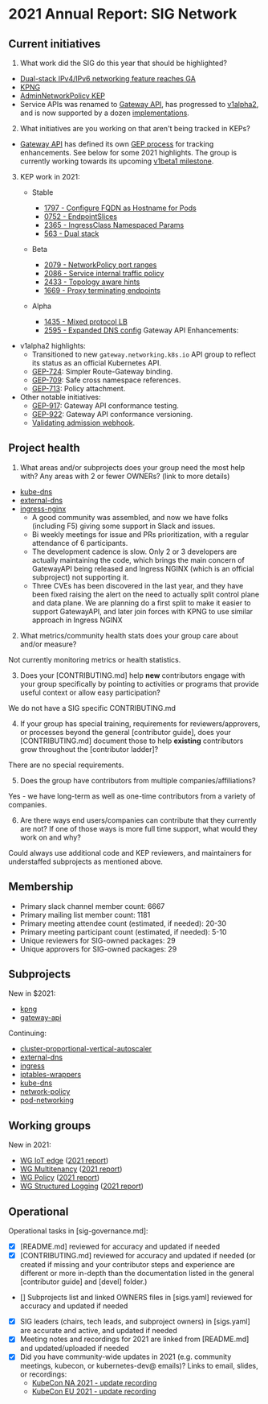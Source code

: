 # 2021 Annual Report: SIG Network

## Current initiatives

1. What work did the SIG do this year that should be highlighted?

- [Dual-stack IPv4/IPv6 networking feature reaches GA](https://kubernetes.io/blog/2021/12/08/dual-stack-networking-ga/) 
- [KPNG](https://github.com/kubernetes-sigs/kpng)
- [AdminNetworkPolicy KEP](https://github.com/kubernetes/enhancements/tree/master/keps/sig-network/2091-admin-network-policy)
- Service APIs was renamed to [Gateway API](https://gateway-api.sigs.k8s.io/), has progressed to [v1alpha2](https://gateway-api.sigs.k8s.io/blog/2021/introducing-v1alpha2/), and is now supported by a dozen [implementations](https://gateway-api.sigs.k8s.io/implementations).

2. What initiatives are you working on that aren't being tracked in KEPs?

- [Gateway API](https://gateway-api.sigs.k8s.io/) has defined its own [GEP process](https://gateway-api.sigs.k8s.io/contributing/gep/) for tracking enhancements. See below for some 2021 highlights. The group is currently working towards its upcoming [v1beta1 milestone](https://github.com/kubernetes-sigs/gateway-api/issues?q=is%3Aopen+is%3Aissue+milestone%3Av1beta1).

3. KEP work in 2021:

   - Stable

     - [1797 - Configure FQDN as Hostname for Pods](https://github.com/kubernetes/enhancements/tree/master/keps/sig-node/1797-configure-fqdn-as-hostname-for-pods)
     - [0752 - EndpointSlices](https://github.com/kubernetes/enhancements/tree/master/keps/sig-network/0752-endpointslices)
     - [2365 - IngressClass Namespaced Params](https://github.com/kubernetes/enhancements/tree/master/keps/sig-network/2365-ingressclass-namespaced-params)
     - [563 - Dual stack](https://github.com/kubernetes/enhancements/tree/master/keps/sig-network/563-dual-stack)

   - Beta

     - [2079 - NetworkPolicy port ranges](https://github.com/kubernetes/enhancements/tree/master/keps/sig-network/2079-network-policy-port-range) 
     - [2086 - Service internal traffic policy](https://github.com/kubernetes/enhancements/tree/master/keps/sig-network/2086-service-internal-traffic-policy) 
     - [2433 - Topology aware hints](https://github.com/kubernetes/enhancements/tree/master/keps/sig-network/2433-topology-aware-hints) 
     - [1669 - Proxy terminating endpoints](https://github.com/kubernetes/enhancements/tree/master/keps/sig-network/1669-proxy-terminating-endpoints) 

   - Alpha

     - [1435 - Mixed protocol LB](https://github.com/kubernetes/enhancements/tree/master/keps/sig-network/1435-mixed-protocol-lb)
     - [2595 - Expanded DNS config](https://github.com/kubernetes/enhancements/tree/master/keps/sig-network/2595-expanded-dns-config)
Gateway API Enhancements:

* v1alpha2 highlights:
    * Transitioned to new `gateway.networking.k8s.io` API group to reflect its status as an official Kubernetes API.
    * [GEP-724](https://gateway-api.sigs.k8s.io/geps/gep-724/): Simpler Route-Gateway binding.
    * [GEP-709](https://gateway-api.sigs.k8s.io/geps/gep-709/): Safe cross namespace references.
    * [GEP-713](https://gateway-api.sigs.k8s.io/geps/gep-713/): Policy attachment.
* Other notable initiatives:
    * [GEP-917](https://gateway-api.sigs.k8s.io/geps/gep-917/): Gateway API conformance testing.
    * [GEP-922](https://gateway-api.sigs.k8s.io/geps/gep-922/): Gateway API conformance versioning.
    * [Validating admission webhook](https://github.com/kubernetes-sigs/gateway-api/issues/487).
## Project health

1. What areas and/or subprojects does your group need the most help with? Any areas with 2 or fewer OWNERs? (link to more details)

- [kube-dns](https://github.com/kubernetes/dns/blob/master/OWNERS)
- [external-dns](https://github.com/kubernetes-sigs/external-dns/blob/master/OWNERS)
- [ingress-nginx](https://github.com/kubernetes/ingress-nginx/blob/master/OWNERS)
  - A good community was assembled, and now we have folks (including F5) giving some support in Slack and issues.
  - Bi weekly meetings for issue and PRs prioritization, with a regular attendance of 6 participants.
  - The development cadence is slow. Only 2 or 3 developers are actually maintaining the code, which brings the main concern of GatewayAPI being released and Ingress NGINX (which is an official subproject) not supporting it.
  - Three CVEs has been discovered in the last year, and they have been fixed raising the alert on the need to actually split control plane and data plane. We are planning do a first split to make it easier to support GatewayAPI, and later join forces with KPNG to use similar approach in Ingress NGINX

2. What metrics/community health stats does your group care about and/or measure?

Not currently monitoring metrics or health statistics. 

3. Does your [CONTRIBUTING.md] help **new** contributors engage with your group specifically by pointing to activities or programs that provide useful context or allow easy participation?

We do not have a SIG specific CONTRIBUTING.md

4. If your group has special training, requirements for reviewers/approvers, or processes beyond the general [contributor guide], does your [CONTRIBUTING.md] document those to help **existing** contributors grow throughout the [contributor ladder]?

There are no special requirements.

5. Does the group have contributors from multiple companies/affiliations?

Yes - we have long-term as well as one-time contributors from a variety of companies.

6. Are there ways end users/companies can contribute that they currently are not? If one of those ways is more full time support, what would they work on and why?

Could always use additional code and KEP reviewers, and maintainers for understaffed subprojects as mentioned above.

## Membership

- Primary slack channel member count: 6667
- Primary mailing list member count: 1181
- Primary meeting attendee count (estimated, if needed): 20-30
- Primary meeting participant count (estimated, if needed): 5-10
- Unique reviewers for SIG-owned packages: 29
- Unique approvers for SIG-owned packages: 29

## Subprojects

New in $2021:

- [kpng](https://git.k8s.io/community/sig-network#kpng)
- [gateway-api](https://git.k8s.io/community/sig-network#gateway-api)

Continuing:

- [cluster-proportional-vertical-autoscaler](https://git.k8s.io/community/sig-network#cluster-proportional-autoscaler)
- [external-dns](https://git.k8s.io/community/sig-network#external-dns)
- [ingress](https://git.k8s.io/community/sig-network#ingress)
- [iptables-wrappers](https://git.k8s.io/community/sig-network#iptables-wrappers)
- [kube-dns](https://git.k8s.io/community/sig-network#kube-dnss)
- [network-policy](https://git.k8s.io/community/sig-network#network-policy)
- [pod-networking](https://git.k8s.io/community/sig-network#pod-networking)

## Working groups

New in 2021:

- [WG IoT edge](https://git.k8s.io/community/wg-iot-edge/) ([2021 report](https://git.k8s.io/community/wg-iot-edge/annual-report-2021.md))
- [WG Multitenancy](https://git.k8s.io/community/wg-multitenancy/) ([2021 report](https://git.k8s.io/community/wg-multitenancy/annual-report-2021.md))
- [WG Policy](https://git.k8s.io/community/wg-policy/) ([2021 report](https://git.k8s.io/community/wg-policy/annual-report-2021.md))
- [WG Structured Logging](https://git.k8s.io/community/wg-structured-logging/) ([2021 report](https://git.k8s.io/community/wg-structured-logging/annual-report-2021.md))

## Operational

Operational tasks in [sig-governance.md]:

- [X] [README.md] reviewed for accuracy and updated if needed
- [X] [CONTRIBUTING.md] reviewed for accuracy and updated if needed (or created if missing and your contributor steps and experience are different or more in-depth than the documentation listed in the general [contributor guide] and [devel] folder.)
- [] Subprojects list and linked OWNERS files in [sigs.yaml] reviewed for accuracy and updated if needed
- [X] SIG leaders (chairs, tech leads, and subproject owners) in [sigs.yaml] are accurate and active, and updated if needed
- [X] Meeting notes and recordings for 2021 are linked from [README.md] and updated/uploaded if needed
- [X] Did you have community-wide updates in 2021 (e.g. community meetings, kubecon, or kubernetes-dev@ emails)? Links to email, slides, or recordings:
	- [KubeCon NA 2021 - update recording](https://www.youtube.com/watch?v=uZ0WLxpmBbY)
	- [KubeCon EU 2021 - update recording](https://www.youtube.com/watch?v=Nn-qrp0TRnM)
